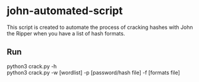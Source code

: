 # john-automated-script
This script is created to automate the process of cracking hashes with John the Ripper when you have a list of hash formats.
## Run
python3 crack.py -h  
python3 crack.py -w [wordlist] -p [password/hash file] -f [formats file]
